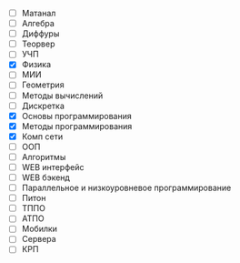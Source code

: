 - [ ] Матанал
- [ ] Алгебра
- [ ] Диффуры
- [ ] Теорвер
- [ ] УЧП
- [x] Физика
- [ ] МИИ
- [ ] Геометрия
- [ ] Методы вычислений
- [ ] Дискретка
- [x] Основы программирования
- [x] Методы программирования
- [x] Комп сети
- [ ] ООП
- [ ] Алгоритмы
- [ ] WEB интерфейс
- [ ] WEB бэкенд
- [ ] Параллельное и низкоуровневое программирование
- [ ] Питон
- [ ] ТППО
- [ ] АТПО
- [ ] Мобилки
- [ ] Сервера
- [ ] КРП
